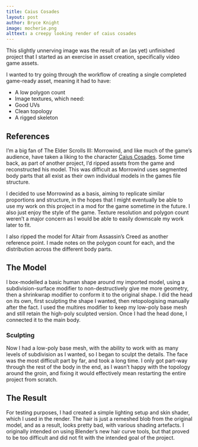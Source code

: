 ```yaml
---
title: Caius Cosades
layout: post
author: Bryce Knight
image: mocherie.png
alttext: a creepy looking render of caius cosades
---
```


This slightly unnerving image was the result of an (as yet) unfinished project that I started as an exercise in asset creation, specifically video game assets.

I wanted to try going through the workflow of creating a single completed game-ready asset, meaning it had to have:

- A low polygon count
- Image textures, which need:
- Good UVs
- Clean topology
- A rigged skeleton

## References

I’m a big fan of The Elder Scrolls III: Morrowind, and like much of the game’s audience, have taken a liking to the character [Caius Cosades](https://en.uesp.net/wiki/Morrowind:Caius_Cosades). Some time back, as part of another project, I’d ripped assets from the game and reconstructed his model. This was difficult as Morrowind uses segmented body parts that all exist as their own individual models in the games file structure.

I decided to use Morrowind as a basis, aiming to replicate similar proportions and structure, in the hopes that I might eventually be able to use my work on this project in a mod for the game sometime in the future. I also just enjoy the style of the game. Texture resolution and polygon count weren’t a major concern as I would be able to easily downscale my work later to fit.

I also ripped the model for Altair from Assassin’s Creed as another reference point. I made notes on the polygon count for each, and the distribution across the different body parts.

## The Model

I box-modelled a basic human shape around my imported model, using a subdivision-surface modifier to non-destructively give me more geometry, then a shrinkwrap modifier to conform it to the original shape. I did the head on its own, first sculpting the shape I wanted, then retopologising manually after the fact. I used the multires modifier to keep my low-poly base mesh and still retain the high-poly sculpted version. Once I had the head done, I connected it to the main body.

### Sculpting

Now I had a low-poly base mesh, with the ability to work with as many levels of subdivision as I wanted, so I began to sculpt the details. The face was the most difficult part by far, and took a long time. I only got part-way through the rest of the body in the end, as I wasn’t happy with the topology around the groin, and fixing it would effectively mean restarting the entire project from scratch.

## The Result

For testing purposes, I had created a simple lighting setup and skin shader, which I used in the render. The hair is just a remeshed blob from the original model, and as a result, looks pretty bad, with various shading artefacts. I originally intended on using Blender’s new hair curve tools, but that proved to be too difficult and did not fit with the intended goal of the project.
